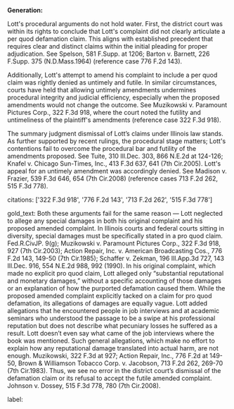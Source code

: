 **Generation:**

Lott's procedural arguments do not hold water. First, the district court was within its rights to conclude that Lott's complaint did not clearly articulate a per quod defamation claim. This aligns with established precedent that requires clear and distinct claims within the initial pleading for proper adjudication. See Spelson, 581 F.Supp. at 1206; Barton v. Barnett, 226 F.Supp. 375 (N.D.Mass.1964) (reference case 776 F.2d 143).

Additionally, Lott's attempt to amend his complaint to include a per quod claim was rightly denied as untimely and futile. In similar circumstances, courts have held that allowing untimely amendments undermines procedural integrity and judicial efficiency, especially when the proposed amendments would not change the outcome. See Muzikowski v. Paramount Pictures Corp., 322 F.3d 918, where the court noted the futility and untimeliness of the plaintiff's amendments (reference case 322 F.3d 918).

The summary judgment dismissal of Lott’s claims under Illinois law stands. As further supported by recent rulings, the procedural stage matters; Lott's contentions fail to overcome the procedural bar and futility of the amendments proposed. See Tuite, 310 Ill.Dec. 303, 866 N.E.2d at 124-126; Knafel v. Chicago Sun-Times, Inc., 413 F.3d 637, 641 (7th Cir.2005). Lott's appeal for an untimely amendment was accordingly denied. See Madison v. Frazier, 539 F.3d 646, 654 (7th Cir.2008) (reference cases 713 F.2d 262, 515 F.3d 778).

citations: ['322 F.3d 918', '776 F.2d 143', '713 F.2d 262', '515 F.3d 778']

gold_text: Both these arguments fail for the same reason — Lott neglected to allege any special damages in both his original complaint and his proposed amended complaint. In Illinois courts and federal courts sitting in diversity, special damages must be specifically stated in a pro quod claim. Fed.R.CivJP. 9(g); Muzikowski v. Paramount Pictures Corp., 322 F.3d 918, 927 (7th Cir.2003); Action Repair, Inc. v. American Broadcasting Cos., 776 F.2d 143, 149-50 (7th Cir.1985); Schaffer v. Zekman, 196 Ill.App.3d 727, 143 Ill.Dec. 916, 554 N.E.2d 988, 992 (1990). In his original complaint, which made no explicit pro quod claim, Lott alleged only “substantial reputational and monetary damages,” without a specific accounting of those damages or an explanation of how the purported defamation caused them. While the proposed amended complaint explicitly tacked on a claim for pro quod defamation, its allegations of damages are equally vague. Lott added allegations that he encountered people in job interviews and at academic seminars who understood the passage to be a swipe at his professional reputation but does not describe what pecuniary losses he suffered as a result. Lott doesn’t even say what came of the job interviews where the book was mentioned. Such general allegations, which make no effort to explain how any reputational damage translated into actual harm, are not enough. Muzikowski, 322 F.3d at 927; Action Repair, Inc., 776 F.2d at 149-50, Brown & Williamson Tobacco Corp. v. Jacobson, 713 F.2d 262, 269-70 (7th Cir.1983). Thus, we see no error in the district court’s dismissal of the defamation claim or its refusal to accept the futile amended complaint. Johnson v. Dossey, 515 F.3d 778, 780 (7th Cir.2008).

label: 